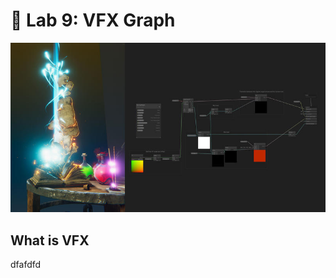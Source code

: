 # 🌝 Lab 9: VFX Graph

![Image title](../Labs/VFX%20Graph%20Shader%20Graph.jpg)

## What is VFX 
dfafdfd
